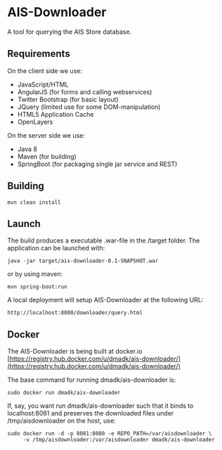 AIS-Downloader
==========================

A tool for querying the AIS Store database.

## Requirements

On the client side we use:

* JavaScript/HTML
* AngularJS (for forms and calling webservices)
* Twitter Bootstrap (for basic layout)
* JQuery (limited use for some DOM-manipulation)
* HTML5 Application Cache
* OpenLayers

On the server side we use:

* Java 8
* Maven (for building)
* SpringBoot (for packaging single jar service and REST)


## Building ##

    mvn clean install

## Launch

The build produces a executable .war-file in the /target folder. The application can be launched with:

    java -jar target/ais-downloader-0.1-SNAPSHOT.war

or by using maven:

    mvn spring-boot:run

A local deployment will setup AIS-Downloader at the following URL:

    http://localhost:8080/downloader/query.html

## Docker

The AIS-Downloader is being built at docker.io [https://registry.hub.docker.com/u/dmadk/ais-downloader/](https://registry.hub.docker.com/u/dmadk/ais-downloader/)

The base command for running dmadk/ais-downloader is:

    sudo docker run dmadk/ais-downloader

If, say, you want run dmadk/ais-downloader such that it binds to localhost:8081 and preserves the downloaded files under /tmp/aisdownloader on the host, use:

    sudo docker run -d -p 8081:8080 -e REPO_PATH=/var/aisdownloader \
         -v /tmp/aisdownloader:/var/aisdownloader dmadk/ais-downloader


